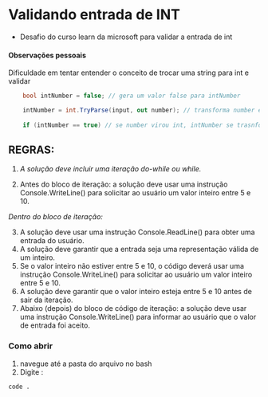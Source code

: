 # Validando entrada de INT
- Desafio do curso learn da microsoft para validar a entrada de int
#### Observações pessoais

Dificuldade em tentar entender o conceito de trocar uma string para int e validar

``` csharp
    bool intNumber = false; // gera um valor false para intNumber

    intNumber = int.TryParse(input, out number); // transforma number em int  
    
    if (intNumber == true) // se number virou int, intNumber se trasnforma em true
```



## REGRAS:
1. *A solução deve incluir uma iteração do-while ou while.*

2. Antes do bloco de iteração: a solução deve usar uma instrução Console.WriteLine() para solicitar ao usuário um valor inteiro entre 5 e 10.

*Dentro do bloco de iteração:*

3. A solução deve usar uma instrução Console.ReadLine() para obter uma entrada do usuário.
4. A solução deve garantir que a entrada seja uma representação válida de um inteiro.
5. Se o valor inteiro não estiver entre 5 e 10, o código deverá usar uma instrução Console.WriteLine() para solicitar ao usuário um valor inteiro entre 5 e 10.
6. A solução deve garantir que o valor inteiro esteja entre 5 e 10 antes de sair da iteração.
7. Abaixo (depois) do bloco de código de iteração: a solução deve usar uma instrução Console.WriteLine() para informar ao usuário que o valor de entrada foi aceito.

### Como abrir

1. navegue até a pasta do arquivo no bash
2. Digite :
```bash
code .



